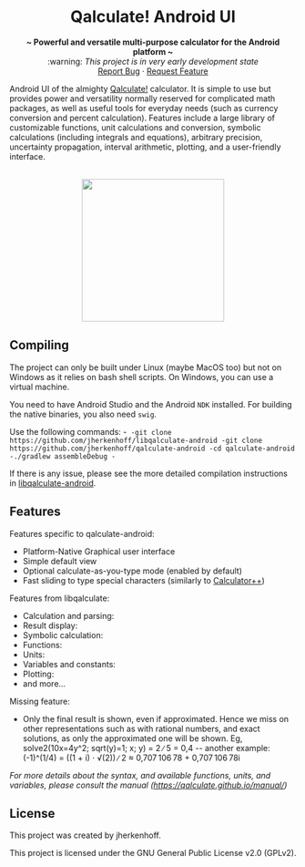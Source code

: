 <h1 align="center">
 Qalculate! Android UI
</h1>

<!-- description -->
<p align="center">
  <strong>~ Powerful and versatile multi-purpose calculator for the Android platform ~</strong>
  <br/>
  :warning: <i>This project is in very early development state</i>
    <br />
    <a href="https://github.com/mr-kenhoff/qalculate-android/issues/new">Report Bug</a>
    ·
    <a href="https://github.com/mr-kenhoff/qalculate-android/issues/new">Request Feature</a>
</p>
Android UI of the almighty <a href="https://qalculate.github.io">Qalculate!</a> calculator. It is simple to use but provides power and versatility normally reserved for complicated math packages, as well as useful tools for everyday needs (such as currency conversion and percent calculation). Features include a large library of customizable functions, unit calculations and conversion, symbolic calculations (including integrals and equations), arbitrary precision, uncertainty propagation, interval arithmetic, plotting, and a user-friendly interface.

<br/>
<br/>
<p align="center">
  <a href="https://user-images.githubusercontent.com/5811634/160284839-a76dd58b-ae7e-447e-8697-ea81ff5c2d74.png">
    <img src="https://user-images.githubusercontent.com/5811634/160284839-a76dd58b-ae7e-447e-8697-ea81ff5c2d74.png" width="250">
  </a>
</p>

## Compiling
The project can only be built under Linux (maybe MacOS too) but not on Windows as it relies on bash shell scripts. On Windows, you can use a virtual machine.

You need to have Android Studio and the Android `NDK` installed. For building the native binaries, you also need `swig`.

Use the following commands: 
-```
-git clone https://github.com/jherkenhoff/libqalculate-android
-git clone https://github.com/jherkenhoff/qalculate-android
-cd qalculate-android
-./gradlew assembleDebug
-```

If there is any issue, please see the more detailed compilation instructions in [libqalculate-android](https://github.com/jherkenhoff/qalculate-android).

## Features
Features specific to qalculate-android:

* Platform-Native Graphical user interface
* Simple default view
* Optional calculate-as-you-type mode (enabled by default)
* Fast sliding to type special characters (similarly to [Calculator++](https://github.com/Bubu/android-calculatorpp))

Features from libqalculate:

* Calculation and parsing:
* Result display:
* Symbolic calculation:
* Functions:
* Units:
* Variables and constants:
* Plotting:
* and more...

Missing feature:

* Only the final result is shown, even if approximated. Hence we miss on other representations such as with rational numbers, and exact solutions, as only the approximated one will be shown. Eg, solve2(10x=4y^2; sqrt(y)=1; x; y) = 2 ∕ 5 = 0,4   -- another example: (-1)^(1/4) = ((1 + i) ⋅ √(2)) ∕ 2 ≈ 0,707 106 78 + 0,707 106 78i

_For more details about the syntax, and available functions, units, and variables, please consult the manual (https://qalculate.github.io/manual/)_

## License

This project was created by jherkenhoff.

This project is licensed under the GNU General Public License v2.0 (GPLv2).
